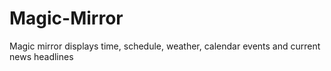 # Magic-Mirror
Magic mirror displays time, schedule, weather, calendar events and current news headlines
